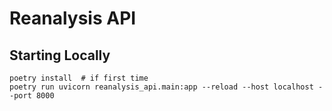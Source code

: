 # Reanalysis API

## Starting Locally

```
poetry install  # if first time
poetry run uvicorn reanalysis_api.main:app --reload --host localhost --port 8000
```